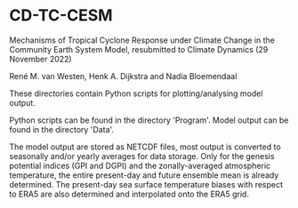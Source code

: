 # CD-TC-CESM

Mechanisms of Tropical Cyclone Response under Climate Change in the Community Earth System Model, resubmitted to Climate Dynamics (29 November 2022)

René M. van Westen, Henk A. Dijkstra and Nadia Bloemendaal

These directories contain Python scripts for plotting/analysing model output.

Python scripts can be found in the directory 'Program'.
Model output can be found in the directory 'Data'.

The model output are stored as NETCDF files, most output is converted to seasonally and/or yearly averages for data storage.
Only for the genesis potential indices (GPI and DGPI) and the zonally-averaged atmospheric temperature, the entire present-day and future ensemble mean is already determined. The present-day sea surface temperature biases with respect to ERA5 are also determined and interpolated onto the ERA5 grid.
